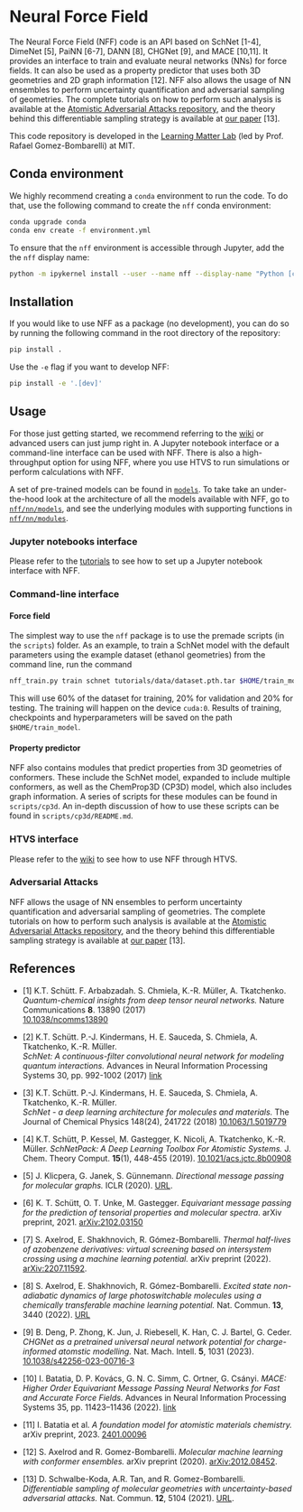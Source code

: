 # Neural Force Field
The Neural Force Field (NFF) code is an API based on SchNet [1-4], DimeNet [5], PaiNN [6-7], DANN [8], CHGNet [9], and MACE [10,11]. It provides an interface to train and evaluate neural networks (NNs) for force fields. It can also be used as a property predictor that uses both 3D geometries and 2D graph information [12]. NFF also allows the usage of NN ensembles to perform uncertainty quantification and adversarial sampling of geometries. The complete tutorials on how to perform such analysis is available at the [Atomistic Adversarial Attacks repository](https://github.com/learningmatter-mit/Atomistic-Adversarial-Attacks), and the theory behind this differentiable sampling strategy is available at [our paper](https://www.nature.com/articles/s41467-021-25342-8) [13].

This code repository is developed in the [Learning Matter Lab](http://gomezbombarelli.mit.edu) (led by Prof. Rafael Gomez-Bombarelli) at MIT.

## Conda environment
We highly recommend creating a `conda` environment to run the code. To do that, use the following command to create the `nff` conda environment:

```bash
conda upgrade conda
conda env create -f environment.yml
```

To ensure that the `nff` environment is accessible through Jupyter, add the the `nff` display name:
```bash
python -m ipykernel install --user --name nff --display-name "Python [conda env:nff"]
```

## Installation
If you would like to use NFF as a package (no development), you can do so by running the following command in the root directory of the repository:
```bash
pip install .
```

Use the `-e` flag if you want to develop NFF:
```bash
pip install -e '.[dev]'
```

## Usage
For those just getting started, we recommend referring to the [wiki](TBD) or advanced users can just jump right in. A Jupyter notebook interface or a command-line interface can be used with NFF. There is also a high-throughput option for using NFF, where you use HTVS to run simulations or perform calculations with NFF.

A set of pre-trained models can be found in [`models`](https://github.com/learningmatter-mit/NeuralForceField/tree/master/models). To take take an under-the-hood look at the architecture of all the models available with NFF, go to [`nff/nn/models`](https://github.com/learningmatter-mit/NeuralForceField/tree/master/nff/nn/models), and see the underlying modules with supporting functions in [`nff/nn/modules`](https://github.com/learningmatter-mit/NeuralForceField/tree/master/nff/nn/modules).

### Jupyter notebooks interface
Please refer to the [tutorials](https://github.com/learningmatter-mit/NeuralForceField/tree/master/tutorials) to see how to set up a Jupyter notebook interface with NFF.

### Command-line interface

#### Force field
The simplest way to use the `nff` package is to use the premade scripts (in the `scripts`) folder. As an example, to train a SchNet model with the default parameters using the example dataset (ethanol geometries) from the command line, run the command

```bash
nff_train.py train schnet tutorials/data/dataset.pth.tar $HOME/train_model --device cuda:0
```
This will use 60% of the dataset for training, 20% for validation and 20% for testing. The training will happen on the device `cuda:0`. Results of training, checkpoints and hyperparameters will be saved on the path `$HOME/train_model`.

#### Property predictor
NFF also contains modules that predict properties from 3D geometries of conformers. These include the SchNet model, expanded to include multiple conformers, as well as the ChemProp3D (CP3D)  model, which also includes graph information. A series of scripts for these modules can be found in `scripts/cp3d`. An in-depth discussion of how to use these scripts can be found in `scripts/cp3d/README.md`. 

### HTVS interface

Please refer to the [wiki](TBD/HTVS-interface-with-NFF) to see how to use NFF through HTVS.

### Adversarial Attacks

NFF allows the usage of NN ensembles to perform uncertainty quantification and adversarial sampling of geometries. The complete tutorials on how to perform such analysis is available at the [Atomistic Adversarial Attacks repository](https://github.com/learningmatter-mit/Atomistic-Adversarial-Attacks), and the theory behind this differentiable sampling strategy is available at [our paper](https://www.nature.com/articles/s41467-021-25342-8) [13].

## References
* [1] K.T. Schütt. F. Arbabzadah. S. Chmiela, K.-R. Müller, A. Tkatchenko.  
*Quantum-chemical insights from deep tensor neural networks.*
Nature Communications **8**. 13890 (2017)   
[10.1038/ncomms13890](http://dx.doi.org/10.1038/ncomms13890)

* [2] K.T. Schütt. P.-J. Kindermans, H. E. Sauceda, S. Chmiela, A. Tkatchenko, K.-R. Müller.  
*SchNet: A continuous-filter convolutional neural network for modeling quantum interactions.*
Advances in Neural Information Processing Systems 30, pp. 992-1002 (2017) [link](http://papers.nips.cc/paper/6700-schnet-a-continuous-filter-convolutional-neural-network-for-modeling-quantum-interactions)

* [3] K.T. Schütt. P.-J. Kindermans, H. E. Sauceda, S. Chmiela, A. Tkatchenko, K.-R. Müller.  
*SchNet - a deep learning architecture for molecules and materials.* 
The Journal of Chemical Physics 148(24), 241722 (2018) [10.1063/1.5019779](https://doi.org/10.1063/1.5019779)

* [4] K.T. Schütt, P. Kessel, M. Gastegger, K. Nicoli, A. Tkatchenko, K.-R. Müller.
*SchNetPack: A Deep Learning Toolbox For Atomistic Systems.*
J. Chem. Theory Comput. **15**(1), 448-455 (2019). [10.1021/acs.jctc.8b00908](https://doi.org/10.1021/acs.jctc.8b00908)

* [5] J. Klicpera, G. Janek, S. Günnemann. *Directional message passing for molecular graphs.* ICLR (2020). [URL](https://openreview.net/attachment?id=B1eWbxStPH&name=original_pdf).

* [6] K. T. Schütt, O. T. Unke, M. Gastegger. *Equivariant message passing for the prediction of tensorial properties and molecular spectra*. arXiv preprint, 2021. [arXiv:2102.03150](https://arxiv.org/pdf/2102.03150.pdf)

* [7] S. Axelrod, E. Shakhnovich, R. Gómez-Bombarelli. *Thermal half-lives of azobenzene derivatives: virtual screening based on intersystem crossing using a machine learning potential.* arXiv preprint (2022). [arXiv:2207.11592](https://arxiv.org/abs/2207.11592).

* [8] S. Axelrod, E. Shakhnovich, R. Gómez-Bombarelli. *Excited state non-adiabatic dynamics of large photoswitchable molecules using a chemically transferable machine learning potential.* Nat. Commun. **13**, 3440 (2022). [URL](https://www.nature.com/articles/s41467-022-30999-w)

* [9] B. Deng, P. Zhong, K. Jun, J. Riebesell, K. Han, C. J. Bartel, G. Ceder. *CHGNet as a pretrained universal neural network potential for charge-informed atomstic modelling.* Nat. Mach. Intell. **5**, 1031 (2023). [10.1038/s42256-023-00716-3](https://doi.org/10.1038/s42256-023-00716-3)

* [10] I. Batatia, D. P. Kovács, G. N. C. Simm, C. Ortner, G. Csányi. *MACE: Higher Order Equivariant Message Passing Neural Networks for Fast and Accurate Force Fields.* Advances in Neural Information Processing Systems 35, pp. 11423–11436 (2022). [link](https://proceedings.neurips.cc/paper_files/paper/2022/hash/4a36c3c51af11ed9f34615b81edb5bbc-Abstract-Conference.html)

* [11] I. Batatia et al. *A foundation model for atomistic materials chemistry.* arXiv preprint, 2023. [2401.00096](https://arxiv.org/abs/2401.00096)

* [12] S. Axelrod and R. Gomez-Bombarelli. *Molecular machine learning with conformer ensembles.* arXiv preprint (2020). [arXiv:2012.08452](https://arxiv.org/abs/2012.08452?fbclid=IwAR2KlinGWeEHTR99m8x9nu2caURqIg04nQkimqzYRcTIqFq6qgv6_RgmVzo).

* [13] D. Schwalbe-Koda, A.R. Tan, and R. Gomez-Bombarelli. *Differentiable sampling of molecular geometries with uncertainty-based adversarial attacks.* Nat. Commun. **12**, 5104 (2021). [URL](https://doi.org/10.1038/s41467-021-25342-8).

